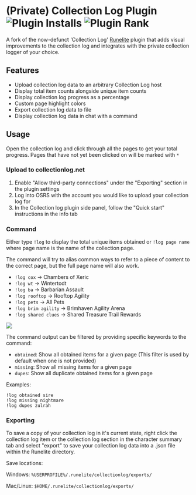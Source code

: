 
# (Private) Collection Log Plugin ![Plugin Installs](https://img.shields.io/endpoint?url=https://api.runelite.net/pluginhub/shields/installs/plugin/collection-log) ![Plugin Rank](https://img.shields.io/endpoint?url=https://api.runelite.net/pluginhub/shields/rank/plugin/collection-log)

A fork of the now-defunct 'Collection Log' [Runelite](https://github.com/runelite/runelite) plugin that adds visual improvements to the collection log and integrates with the private collection logger of your choice.

## Features
* Upload collection log data to an arbitrary Collection Log host
* Display total item counts alongside unique item counts
* Display collection log progress as a percentage
* Custom page highlight colors
* Export collection log data to file
* Display collection log data in chat with a command

## Usage
Open the collection log and click through all the pages to get your total progress. Pages that have not yet been clicked on will be marked with `*`

### Upload to collectionlog.net
1. Enable "Allow third-party connections" under the "Exporting" section in the plugin settings
2. Log into OSRS with the account you would like to upload your collection log for
3. In the Collection log plugin side panel, follow the "Quick start" instructions in the info tab

### Command
Either type `!log` to display the total unique items obtained or `!log page name` where page name is the name of the collection page.

The command will try to alias common ways to refer to a piece of content to the correct page, but the full page name will also work.

- `!log cox` -> Chambers of Xeric
- `!log wt` -> Wintertodt
- `!log ba` -> Barbarian Assault
- `!log rooftop` -> Rooftop Agility
- `!log pets` -> All Pets
- `!log brim agility` -> Brimhaven Agility Arena
- `!log shared clues` -> Shared Treasure Trail Rewards

![](https://i.imgur.com/U2C2t1G.gif)

The command output can be filtered by providing specific keywords to the command:
- `obtained`: Show all obtained items for a given page (This filter is used by default when one is not provided)
- `missing`: Show all missing items for a given page
- `dupes`: Show all duplicate obtained items for a given page

Examples:
```
!log obtained sire
!log missing nightmare
!log dupes zulrah
```

### Exporting

To save a copy of your collection log in it's current state, right click the collection log item or the collection log section in the character summary tab and select "export" to save your collection log data into a .json file within the Runelite directory.

Save locations:

Windows: `%USERPROFILE%/.runelite/collectionlog/exports/`

Mac/Linux: `$HOME/.runelite/collectionlog/exports/`
